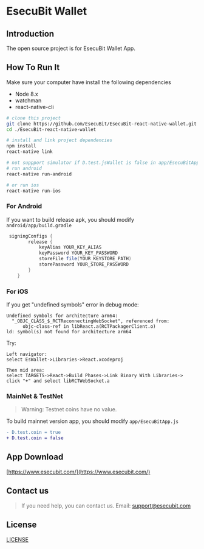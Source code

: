 # EsecuBit Wallet

## Introduction
The open source project is for EsecuBit Wallet App.  

## How To Run It
Make sure your computer have install the following dependencies 
- Node 8.x
- watchman
- react-native-cli
  
```bash
# clone this project
git clone https://github.com/EsecuBit/EsecuBit-react-native-wallet.git
cd ./EsecuBit-react-native-wallet

# install and link project dependencies 
npm install
react-native link

# not suppport simulator if D.test.jsWallet is false in app/EsecuBitApp.js, you must run on device
# run android
react-native run-android

# or run ios
react-native run-ios
```

### For Android
If you want to build release apk, you should modify `android/app/build.gradle`
```groovy
 signingConfigs {
        release {
            keyAlias YOUR_KEY_ALIAS
            keyPassword YOUR_KEY_PASSWORD
            storeFile file(YOUR_KEYSTORE_PATH)
            storePassword YOUR_STORE_PASSWORD
        }
    }
```

### For iOS
If you get "undefined symbols" error in debug mode:

```
Undefined symbols for architecture arm64:
  "_OBJC_CLASS_$_RCTReconnectingWebSocket", referenced from:
      objc-class-ref in libReact.a(RCTPackagerClient.o)
ld: symbol(s) not found for architecture arm64
```

Try:

```
Left navigator:
select EsWallet->Libraries->React.xcodeproj

Then mid area:
select TARGETS->React->Build Phases->Link Binary With Libraries-> click "+" and select libRCTWebSocket.a
```

### MainNet & TestNet
> Warning: Testnet coins have no value.

To build mainnet version app, you should modify `app/EsecuBitApp.js`
```diff
- D.test.coin = true
+ D.test.coin = false
```

## App Download
[https://www.esecubit.com/](https://www.esecubit.com/)


## Contact us
> If you need help, you can contact us. Email: support@esecubit.com

## License
[LICENSE](https://github.com/EsecuBit/EsecuBit-react-native-wallet/blob/master/LICENSE)

